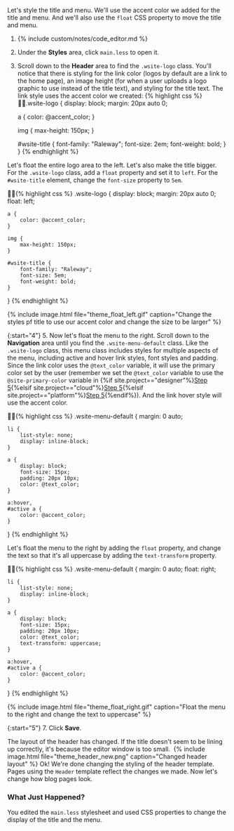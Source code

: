 Let's style the title and menu.​ We'll use the accent color we added for the title and menu. And we'll also use the `float` CSS property to move the title and menu.

1. {% include custom/notes/code_editor.md %}

2. Under the **Styles** area, click `main.less` to open it.​
​
3. Scroll down to the **Header** area to find the `.wsite-logo` class. You'll notice that there is styling for the link color (logos by default are a link to the home page), an image height (for when a user uploads a logo graphic to use instead of the title text), and styling for the title text. The link style uses the accent color we created:
{% highlight css %}
.wsite-logo {
    display: block;
    margin: 20px auto 0;

    a {
        color: @accent_color;
    }

    img {
        max-height: 150px;
    }

    #wsite-title {
        font-family: "Raleway";
        font-size: 2em;
        font-weight: bold;
    }
}
{% endhighlight %}

Let's float the entire logo area to the left. Let's also make the title bigger. ​​
    For the `.wsite-logo` class, add a `float` property and set it to `left`.
    For the `#wsite-title` element, change the `font-size` property to `5em`.

{% highlight css %}
.wsite-logo {
    display: block;
    margin: 20px auto 0;
    float: left;

    a {
        color: @accent_color;
    }

    img {
        max-height: 150px;
    }

    #wsite-title {
        font-family: "Raleway";
        font-size: 5em;
        font-weight: bold;
    }
}
{% endhighlight %}

{% include image.html file="theme_float_left.gif" caption="Change the styles pf title to use our accent color and change the size to be larger" %}

{:start="4"}
5. Now let's float the menu to the right. Scroll down to the **Navigation** area until you find the `.wsite-menu-default` class. Like the `.wsite-logo` class, this menu class includes styles for multiple aspects of the menu, including active and hover link styles, font styles and padding. Since the link color uses the `@text_color` variable, it will use the primary color set by the user (remember we set the `@text_color` variable to use the `@site-primary-color` variable in {%if site.project=="designer"%}[Step 5](ds_themes_5.html){%elsif site.project=="cloud"%}[Step 5](cl_themes_5.html){%elsif site.project=="platform"%}[Step 5](pf_themes_5.html){%endif%}). And the link hover style will use the accent color.

{% highlight css %}
.wsite-menu-default {
    margin: 0 auto;

    li {
        list-style: none;
        display: inline-block;
    }

    a {
        display: block;
        font-size: 15px;
        padding: 20px 10px;
        color: @text_color;
    }

    a:hover,
    #active a {
        color: @accent_color;
    }
}
{% endhighlight %}

Let's float the menu to the right by adding the `float` property, and change the text so that it's all uppercase by adding the `text-transform` property.

{% highlight css %}
.wsite-menu-default {
    margin: 0 auto;
    float: right;

    li {
        list-style: none;
        display: inline-block;
    }

    a {
        display: block;
        font-size: 15px;
        padding: 20px 10px;
        color: @text_color;
        text-transform: uppercase;
    }

    a:hover,
    #active a {
        color: @accent_color;
    }
}
{% endhighlight %}

{% include image.html file="theme_float_right.gif" caption="Float the menu to the right and change the text to uppercase" %}

{:start="5"}
7. Click **Save**.

The layout of the header has changed. If the title doesn't seem to be lining up correctly, it's because the editor window is too small.
​
{% include image.html file="theme_header_new.png" caption="Changed header layout" %}
Ok! We're done changing the styling of the header template. Pages using the `Header` template reflect the changes we made. Now let's change how blog pages look.

### What Just Happened?
You edited the `main.less` stylesheet and used CSS properties to change the display of the title and the menu.

